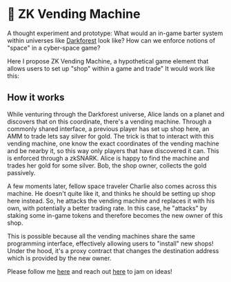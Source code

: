 # 🎰 ZK Vending Machine

A thought experiment and prototype: What would an in-game barter system within universes like [Darkforest](https://zkga.me/) look like? How can we enforce notions of "space" in a cyber-space game?

Here I propose ZK Vending Machine, a hypothetical game element that allows users to set up "shop" within a game and trade" It would work like this: 

## How it works

While venturing through the Darkforest universe, Alice lands on a planet and discovers that on this coordinate, there's a vending machine. Through a commonly shared interface, a previous player has set up shop here, an AMM to trade lets say silver for gold. The trick is that to interact with this vending machine, one know the exact coordinates of the vending machine and be nearby it, so this way only players that have discovered it can. This is enforced through a zkSNARK. Alice is happy to find the machine and trades her gold for some silver. Bob, the shop owner, collects the gold passively. 

A few moments later, fellow space traveler Charlie also comes across this machine. He doesn't quite like it, and thinks he should be setting up shop here instead. So, he attacks the vending machine and replaces it with his own, with potentially a better trading rate. In this case, he "attacks" by staking some in-game tokens and therefore becomes the new owner of this shop. 

This is possible because all the vending machines share the same programming interface, effectively allowing users to "install" new shops! Under the hood, it's a proxy contract that changes the destination address which is provided by the new owner.

Please follow me [here](https://twitter.com/kzdagoof) and reach out [here](https://thekevinz.com/) to jam on ideas!
